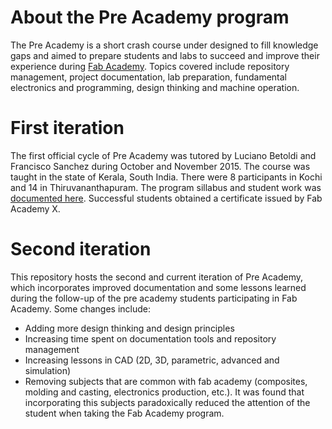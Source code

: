 # About the Pre Academy program

 The Pre Academy is a short crash course under designed to fill knowledge gaps and aimed to prepare students and labs to succeed and improve their experience during [Fab Academy](http://fabacademy.org). Topics covered include repository management, project documentation, lab preparation, fundamental electronics and programming, design thinking and machine operation.

# First iteration
The first official cycle of Pre Academy was tutored by Luciano Betoldi and Francisco Sanchez during October and November 2015. The course was taught in the state of Kerala, South India. There were 8 participants in Kochi and 14 in Thiruvananthapuram. The program sillabus and student work was [documented here](http://thebeachlab.github.io/). Successful students obtained a certificate issued by Fab Academy X.

# Second iteration
This repository hosts the second and current iteration of Pre Academy, which incorporates improved documentation and some lessons learned during the follow-up of the pre academy students participating in Fab Academy. Some changes include:
* Adding more design thinking and design principles
* Increasing time spent on documentation tools and repository management
* Increasing lessons in CAD (2D, 3D, parametric, advanced and simulation)
* Removing subjects that are common with fab academy (composites, molding and casting, electronics production, etc.). It was found that incorporating this subjects paradoxically reduced the attention of the student when taking the Fab Academy program.
